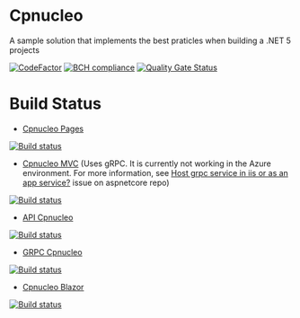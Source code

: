 # Cpnucleo 
A sample solution that implements the best praticles when building a .NET 5 projects

[![CodeFactor](https://www.codefactor.io/repository/github/jonathanperis/cpnucleo/badge)](https://www.codefactor.io/repository/github/jonathanperis/cpnucleo) [![BCH compliance](https://bettercodehub.com/edge/badge/jonathanperis/cpnucleo?branch=master)](https://bettercodehub.com/) [![Quality Gate Status](https://sonarcloud.io/api/project_badges/measure?project=jonathanperis_cpnucleo&metric=alert_status)](https://sonarcloud.io/dashboard?id=jonathanperis_cpnucleo)

# Build Status

- [Cpnucleo Pages](https://cpnucleo-pages.azurewebsites.net)

[![Build status](https://dev.azure.com/peris-studio/cpnucleo/_apis/build/status/Cpnucleo%20-%20Pages%20-%20ASP.NET%20Core%20-%20CI)](https://dev.azure.com/peris-studio/cpnucleo/_build/latest?definitionId=7)

- [Cpnucleo MVC](https://cpnucleo-mvc.azurewebsites.net) (Uses gRPC. It is currently not working in the Azure environment. For more information, see [Host grpc service in iis or as an app service?](https://github.com/dotnet/AspNetCore/issues/9020) issue on aspnetcore repo)

[![Build status](https://dev.azure.com/peris-studio/cpnucleo/_apis/build/status/Cpnucleo%20-%20MVC%20-%20ASP.NET%20Core%20-%20CI)](https://dev.azure.com/peris-studio/cpnucleo/_build/latest?definitionId=9)

- [API Cpnucleo](https://api-cpnucleo.azurewebsites.net/swagger)

[![Build status](https://dev.azure.com/peris-studio/cpnucleo/_apis/build/status/API%20-%20Cpnucleo%20-%20ASP.NET%20Core%20-%20CI)](https://dev.azure.com/peris-studio/cpnucleo/_build/latest?definitionId=8)

- [GRPC Cpnucleo](https://grpc-cpnucleo.azurewebsites.net)

[![Build status](https://dev.azure.com/peris-studio/cpnucleo/_apis/build/status/GRPC%20-%20Cpnucleo%20-%20ASP.NET%20Core%20-%20CI)](https://dev.azure.com/peris-studio/cpnucleo/_build/latest?definitionId=11)

- [Cpnucleo Blazor](https://cpnucleo-blazor.azurewebsites.net)

[![Build status](https://dev.azure.com/peris-studio/cpnucleo/_apis/build/status/Cpnucleo%20-%20Blazor%20-%20ASP.NET%20Core%20-%20CI)](https://dev.azure.com/peris-studio/cpnucleo/_build/latest?definitionId=10)
